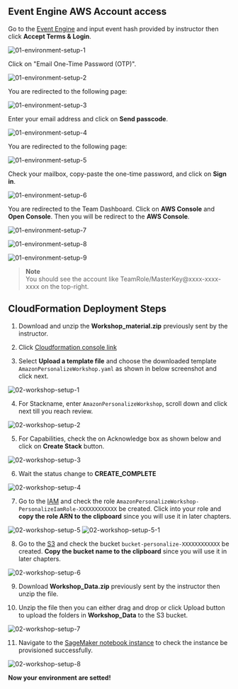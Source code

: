 ## Event Engine AWS Account access

Go to the [Event Engine](https://dashboard.eventengine.run/login) and input event hash provided by instructor then click **Accept Terms & Login**.

![01-environment-setup-1](/static/image/01-environment-setup-1.png)

Click on "Email One-Time Password (OTP)".

![01-environment-setup-2](/static/image/01-environment-setup-2.png)

You are redirected to the following page:

![01-environment-setup-3](/static/image/01-environment-setup-3.png)

Enter your email address and click on **Send passcode**.

![01-environment-setup-4](/static/image/01-environment-setup-4.png)

You are redirected to the following page:

![01-environment-setup-5](/static/image/01-environment-setup-5.png)

Check your mailbox, copy-paste the one-time password, and click on **Sign in**.

![01-environment-setup-6](/static/image/01-environment-setup-6.png)

You are redirected to the Team Dashboard. Click on **AWS Console** and **Open Console**. Then you will be redirect to the **AWS Console**.

![01-environment-setup-7](/static/image/01-environment-setup-7.png)

![01-environment-setup-8](/static/image/01-environment-setup-8.png)

![01-environment-setup-9](/static/image/01-environment-setup-9.png)

> **Note**  
> You should see the account like TeamRole/MasterKey@xxxx-xxxx-xxxx on the top-right.


## CloudFormation Deployment Steps

1. Download and unzip the **Workshop_material.zip** previously sent by the instructor.

2. Click [Cloudformation console link](https://us-east-1.console.aws.amazon.com/cloudformation/home?region=us-east-1#/stacks/create/template)

3. Select **Upload a template file** and choose the downloaded template `AmazonPersonalizeWorkshop.yaml` as shown in below screenshot and click next.

![02-workshop-setup-1](/static/image/02-workshop-setup-1.png)

4. For Stackname, enter `AmazonPersonalizeWorkshop`, scroll down and click next till you reach review.

![02-workshop-setup-2](/static/image/02-workshop-setup-2.png)

5. For Capabilities, check the on Acknowledge box as shown below and click on **Create Stack** button.

![02-workshop-setup-3](/static/image/02-workshop-setup-3.png)

6. Wait the status change to **CREATE_COMPLETE**

![02-workshop-setup-4](/static/image/02-workshop-setup-4.png)

7. Go to the [IAM](https://console.aws.amazon.com/iamv2/home#/roles) and check the role `AmazonPersonalizeWorkshop-PersonalizeIamRole-XXXXXXXXXXXX` be created. Click into your role and **copy the role ARN to the clipboard** since you will use it in later chapters.

![02-workshop-setup-5](/static/image/02-workshop-setup-5.png)
![02-workshop-setup-5-1](/static/image/02-workshop-setup-5-1.png)

8. Go to the [S3](https://console.aws.amazon.com/s3/buckets?region=us-east-1) and check the bucket `bucket-personalize-XXXXXXXXXXXX` be created. **Copy the bucket name to the clipboard** since you will use it in later chapters.

![02-workshop-setup-6](/static/image/02-workshop-setup-6.png)

9. Download **Workshop_Data.zip** previously sent by the instructor then unzip the file.

10. Unzip the file then you can either drag and drop or click Upload button to upload the folders in **Workshop_Data** to the S3 bucket.

![02-workshop-setup-7](/static/image/02-workshop-setup-7.png)

11. Navigate to the [SageMaker notebook instance](https://us-east-1.console.aws.amazon.com/sagemaker/home?region=us-east-1#/notebook-instances) to check the instance be provisioned successfully.

![02-workshop-setup-8](/static/image/02-workshop-setup-8.png)


**Now your environment are setted!**

